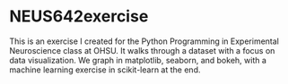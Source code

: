 # NEUS642exercise
This is an exercise I created for the Python Programming in Experimental Neuroscience class at OHSU. It walks through a dataset with a focus on data visualization. We graph in matplotlib, seaborn, and bokeh, with a machine learning exercise in scikit-learn at the end.
